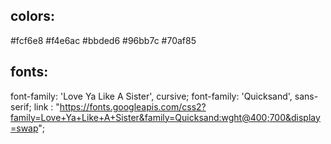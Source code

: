 ## colors:
#fcf6e8
#f4e6ac
#bbded6
#96bb7c
#70af85

## fonts:
font-family: 'Love Ya Like A Sister', cursive;
font-family: 'Quicksand', sans-serif;
link : "https://fonts.googleapis.com/css2?family=Love+Ya+Like+A+Sister&family=Quicksand:wght@400;700&display=swap";